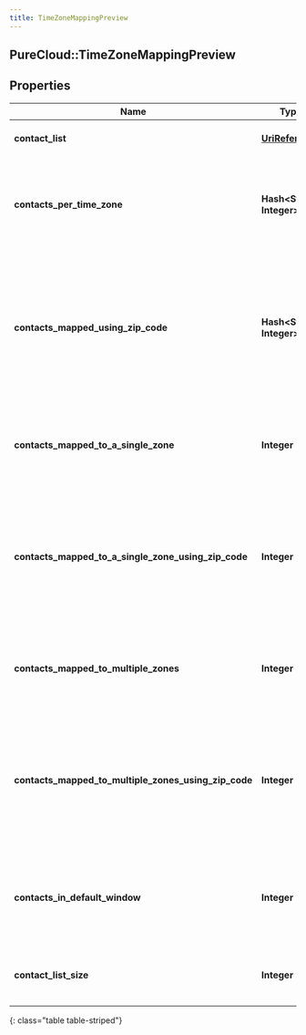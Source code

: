 ```yaml
---
title: TimeZoneMappingPreview
---
```

## PureCloud::TimeZoneMappingPreview

## Properties

|Name | Type | Description | Notes|
|------------ | ------------- | ------------- | -------------|
| **contact_list** | [**UriReference**](UriReference.html) | The associated ContactList | [optional] |
| **contacts_per_time_zone** | **Hash&lt;String, Integer&gt;** | The number of contacts per time zone that mapped to only that time zone | [optional] |
| **contacts_mapped_using_zip_code** | **Hash&lt;String, Integer&gt;** | The number of contacts per time zone that mapped to only that time zone and were mapped using the zip code column | [optional] |
| **contacts_mapped_to_a_single_zone** | **Integer** | The total number of contacts that mapped to a single time zone | [optional] |
| **contacts_mapped_to_a_single_zone_using_zip_code** | **Integer** | The total number of contacts that mapped to a single time zone and were mapped using the zip code column | [optional] |
| **contacts_mapped_to_multiple_zones** | **Integer** | The total number of contacts that mapped to multiple time zones | [optional] |
| **contacts_mapped_to_multiple_zones_using_zip_code** | **Integer** | The total number of contacts that mapped to multiple time zones and were mapped using the zip code column | [optional] |
| **contacts_in_default_window** | **Integer** | The total number of contacts that will be dialed during the default window | [optional] |
| **contact_list_size** | **Integer** | The total number of contacts in the contact list | [optional] |
{: class="table table-striped"}


